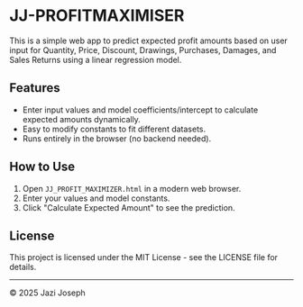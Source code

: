 # JJ-PROFITMAXIMISER

This is a simple web app to predict expected profit amounts based on user input for Quantity, Price, Discount, Drawings, Purchases, Damages, and Sales Returns using a linear regression model.

## Features

- Enter input values and model coefficients/intercept to calculate expected amounts dynamically.
- Easy to modify constants to fit different datasets.
- Runs entirely in the browser (no backend needed).

## How to Use

1. Open `JJ_PROFIT_MAXIMIZER.html` in a modern web browser.
2. Enter your values and model constants.
3. Click "Calculate Expected Amount" to see the prediction.

## License

This project is licensed under the MIT License - see the LICENSE file for details.

---

© 2025 Jazi Joseph
